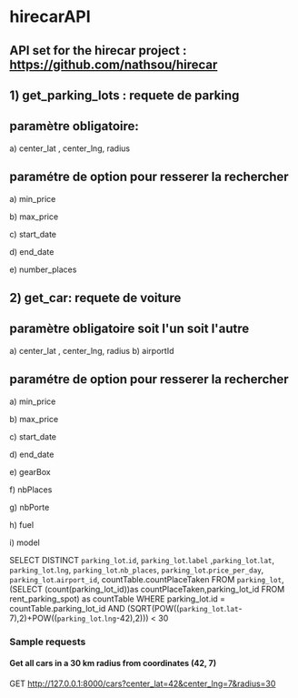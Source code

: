 # hirecarAPI
API set for the hirecar project : https://github.com/nathsou/hirecar
-
## 1) get_parking_lots : requete de parking  

## paramètre obligatoire:

a) center_lat , center_lng, radius

## paramétre de option pour resserer la rechercher

a) min_price

b) max_price

c) start_date

d) end_date

e) number_places

## 2) get_car: requete de voiture

## paramètre obligatoire soit l'un soit l'autre

a) center_lat , center_lng, radius
b) airportId

## paramétre de option pour resserer la rechercher

a) min_price

b) max_price

c) start_date

d) end_date

e) gearBox

f) nbPlaces

g) nbPorte

h) fuel

i) model

SELECT DISTINCT `parking_lot`.`id`, `parking_lot`.`label` ,`parking_lot`.`lat`, `parking_lot`.`lng`, `parking_lot`.`nb_places`, `parking_lot`.`price_per_day`, `parking_lot`.`airport_id`, countTable.countPlaceTaken FROM `parking_lot`, (SELECT (count(parking_lot_id))as countPlaceTaken,parking_lot_id FROM rent_parking_spot) as countTable WHERE parking_lot.id = countTable.parking_lot_id AND (SQRT(POW((`parking_lot`.`lat`-7),2)+POW((`parking_lot`.`lng`-42),2))) < 30

### Sample requests

#### Get all cars in a 30 km radius from coordinates (42, 7)
GET http://127.0.0.1:8000/cars?center_lat=42&center_lng=7&radius=30